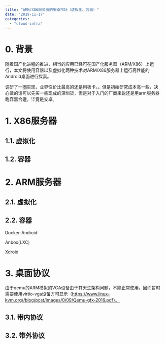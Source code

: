 ```yaml
---
title: "ARM/X86服务器的安卓市场（虚拟化、容器）"
date: "2019-11-17"
categories: 
  - "cloud-infra"
---
```


# 0\. 背景

随着国产化进程的推进，相当的应用已经可在国产化服务器（ARM/X86）上运行，本文将使用容器以及虚拟化两种技术对ARM/X86服务器上运行高性能的Android桌面进行探索。

调研了一圈实现，业界性价比最高的还是用板卡。。但是初始研究成本高一些，决心做的话可以先买一些现成的深圳货，但是对于入门的厂商来说还是用arm服务器跑容器合适，毕竟是安卓。

# 1\. X86服务器

## 1.1. 虚拟化

## 1.2. 容器

# 2\. ARM服务器

## 2.1. 虚拟化

## 2.2. 容器

Docker-Android

Anbox(LXC)

Xdroid

# 3\. 桌面协议

由于qemu的ARM模拟的VGA设备由于其天生架构问题，不能正常使用，因而暂时需要使用virtio-vga设备方可显示（https://www.linux-kvm.org//blog/post/images/0/09/Qemu-gfx-2016.pdf）。

## 3.1. 带内协议

## 3.2. 带外协议
